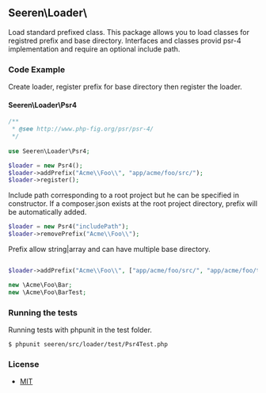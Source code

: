 ## Seeren\Loader\

Load standard prefixed class.
This package allows you to load classes for registred prefix and base directory. Interfaces and classes provid psr-4 implementation and require an optional include path.

### Code Example

Create loader, register prefix for base directory then register the loader.

#### Seeren\Loader\Psr4

```php
/**
 * @see http://www.php-fig.org/psr/psr-4/
 */
 
use Seeren\Loader\Psr4;

$loader = new Psr4();
$loader->addPrefix("Acme\\Foo\\", "app/acme/foo/src/");
$loader->register();
```

Include path corresponding to a root project but he can be specified in constructor.
If a composer.json exists at the root project directory, prefix will be automatically added.

```php
$loader = new Psr4("includePath");
$loader->removePrefix("Acme\\Foo\\");
```
Prefix allow string|array and can have multiple base directory.

```php

$loader->addPrefix("Acme\\Foo\\", ["app/acme/foo/src/", "app/acme/foo/test/"]);

new \Acme\Foo\Bar;
new \Acme\Foo\BarTest;
```

### Running the tests

Running tests with phpunit in the test folder.

```
$ phpunit seeren/src/loader/test/Psr4Test.php
```

### License

* [MIT](https://github.com/Seeren/Seeren/blob/master/LICENSE)
